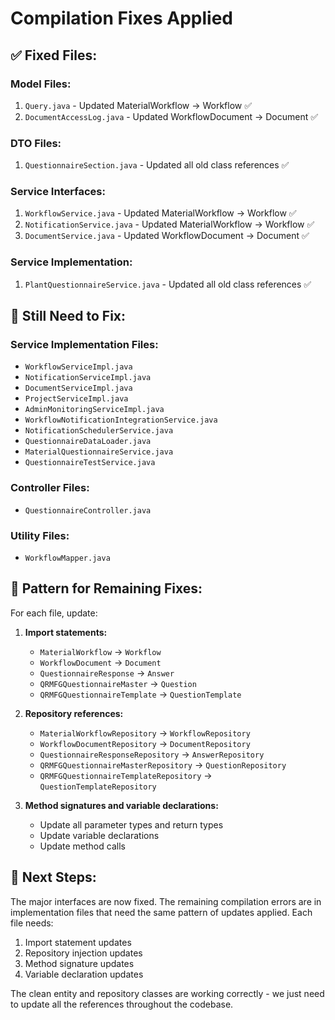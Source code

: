 # Compilation Fixes Applied

## ✅ **Fixed Files:**

### Model Files:
1. `Query.java` - Updated MaterialWorkflow → Workflow ✅
2. `DocumentAccessLog.java` - Updated WorkflowDocument → Document ✅

### DTO Files:
1. `QuestionnaireSection.java` - Updated all old class references ✅

### Service Interfaces:
1. `WorkflowService.java` - Updated MaterialWorkflow → Workflow ✅
2. `NotificationService.java` - Updated MaterialWorkflow → Workflow ✅
3. `DocumentService.java` - Updated WorkflowDocument → Document ✅

### Service Implementation:
1. `PlantQuestionnaireService.java` - Updated all old class references ✅

## 🔄 **Still Need to Fix:**

### Service Implementation Files:
- `WorkflowServiceImpl.java`
- `NotificationServiceImpl.java`
- `DocumentServiceImpl.java`
- `ProjectServiceImpl.java`
- `AdminMonitoringServiceImpl.java`
- `WorkflowNotificationIntegrationService.java`
- `NotificationSchedulerService.java`
- `QuestionnaireDataLoader.java`
- `MaterialQuestionnaireService.java`
- `QuestionnaireTestService.java`

### Controller Files:
- `QuestionnaireController.java`

### Utility Files:
- `WorkflowMapper.java`

## 🎯 **Pattern for Remaining Fixes:**

For each file, update:
1. **Import statements:**
   - `MaterialWorkflow` → `Workflow`
   - `WorkflowDocument` → `Document`
   - `QuestionnaireResponse` → `Answer`
   - `QRMFGQuestionnaireMaster` → `Question`
   - `QRMFGQuestionnaireTemplate` → `QuestionTemplate`

2. **Repository references:**
   - `MaterialWorkflowRepository` → `WorkflowRepository`
   - `WorkflowDocumentRepository` → `DocumentRepository`
   - `QuestionnaireResponseRepository` → `AnswerRepository`
   - `QRMFGQuestionnaireMasterRepository` → `QuestionRepository`
   - `QRMFGQuestionnaireTemplateRepository` → `QuestionTemplateRepository`

3. **Method signatures and variable declarations:**
   - Update all parameter types and return types
   - Update variable declarations
   - Update method calls

## 🚀 **Next Steps:**

The major interfaces are now fixed. The remaining compilation errors are in implementation files that need the same pattern of updates applied. Each file needs:

1. Import statement updates
2. Repository injection updates  
3. Method signature updates
4. Variable declaration updates

The clean entity and repository classes are working correctly - we just need to update all the references throughout the codebase.